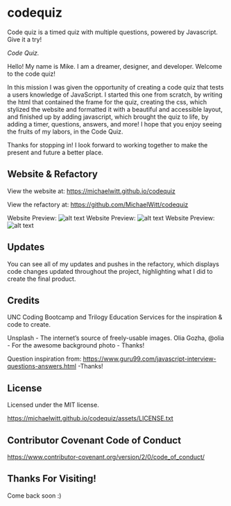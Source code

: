# codequiz
Code quiz is a timed quiz with multiple questions, powered by Javascript. Give it a try! 

_Code Quiz._


Hello! My name is Mike. I am a dreamer, designer, and developer. Welcome to the code quiz!

In this mission I was given the opportunity of creating a code quiz that tests a users knowledge of JavaScript. I started this one from scratch, by writing the html that contained the frame for the quiz, creating the css, which stylized the website and formatted it with a beautiful and accessible layout, and finished up by adding javascript, which brought the quiz to life, by adding a timer, questions, answers, and more! I hope that you enjoy seeing the fruits of my labors, in the Code Quiz.  

Thanks for stopping in! I look forward to working together to make the present and future a better place. 

## Website & Refactory

View the website at: https://michaelwitt.github.io/codequiz

View the refactory at: https://github.com/MichaelWitt/codequiz

Website Preview: ![alt text](https://michaelwitt.github.io/codequiz/assets/images/codequiz.png)
Website Preview: ![alt text](https://michaelwitt.github.io/codequiz/assets/images/leaderboard.png)
Website Preview: ![alt text](https://michaelwitt.github.io/codequiz/assets/images/questions.png)

## Updates

You can see all of my updates and pushes in the refactory, which displays code changes updated throughout the project, highlighting what I did to create the final product.

## Credits

UNC Coding Bootcamp and Trilogy Education Services for the inspiration & code to create.

Unsplash - The internet’s source of freely-usable images. 
Olia Gozha, @olia - For the awesome background photo - Thanks! 

Question inspiration from: https://www.guru99.com/javascript-interview-questions-answers.html -Thanks!

## License

Licensed under the MIT license.

https://michaelwitt.github.io/codequiz/assets/LICENSE.txt

## Contributor Covenant Code of Conduct

https://www.contributor-covenant.org/version/2/0/code_of_conduct/

## Thanks For Visiting!

Come back soon :)

